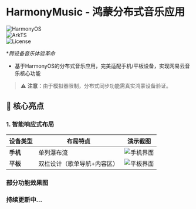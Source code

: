 # HarmonyMusic - 鸿蒙分布式音乐应用

![HarmonyOS](https://img.shields.io/badge/HarmonyOS-4.0-blue)  
![ArkTS](https://img.shields.io/badge/ArkTS-1.0-orange)  
![License](https://img.shields.io/badge/License-Apache--2.0-green)

**跨设备音乐体验革命*
- 基于HarmonyOS的分布式音乐应用，完美适配手机/平板设备，实现网易云音乐核心功能

> ⚠️ **注意**：由于模拟器限制，分布式同步功能需真实鸿蒙设备验证。

## 🌟 核心亮点

### 1. 智能响应式布局
| 设备类型       | 布局特点                          | 演示截图                      |
|----------------|-----------------------------------|------------------------------|
| **手机**       | 单列瀑布流                        | ![手机界面](https://github.com/user-attachments/assets/bde5b0c3-17df-4dbd-a77d-e0b9faf6b59c) |
| **平板**       | 双栏设计（歌单导航+内容区）       | ![平板界面](https://github.com/user-attachments/assets/23c571b5-b78d-4831-8f08-17c9a4998649) |



### 部分功能效果图





### **持续更新中...**
